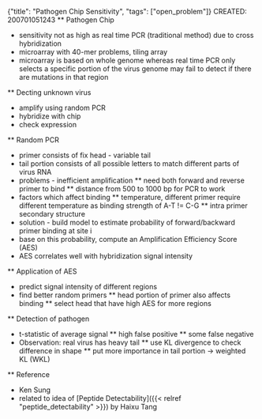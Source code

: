 {"title": "Pathogen Chip Sensitivity", "tags": ["open_problem"]}
CREATED: 200701051243
** Pathogen Chip
 * sensitivity not as high as real time PCR (traditional method) due to cross hybridization
 * microarray with 40-mer problems, tiling array
 * microarray is based on whole genome whereas real time PCR only selects a specific portion of the virus genome may fail to detect if there are mutations in that region

** Decting unknown virus
 * amplify using random PCR
 * hybridize with chip
 * check expression

** Random PCR
 * primer consists of fix head - variable tail
 * tail portion consists of all possible letters to match different parts of virus RNA
 * problems - inefficient amplification
 ** need both forward and reverse primer to bind
 ** distance from 500 to 1000 bp for PCR to work
 * factors which affect binding
 ** temperature, different primer require different temperature as binding strength of A-T != C-G
 ** intra primer secondary structure
 * solution - build model to estimate probability of forward/backward primer binding at site i
 * base on this probability, compute an Amplification Efficiency Score (AES)
 * AES correlates well with hybridization signal intensity

** Application of AES
 * predict signal intensity of different regions
 * find better random primers
 ** head portion of primer also affects binding
 ** select head that have high AES for more regions

** Detection of pathogen
 * t-statistic of average signal
 ** high false positive
 ** some false negative
 * Observation: real virus has heavy tail
 ** use KL divergence to check difference in shape
 ** put more importance in tail portion -> weighted KL (WKL)

** Reference
 * Ken Sung
 * related to idea of [Peptide Detectability]({{< relref "peptide_detectability" >}}) by Haixu Tang
